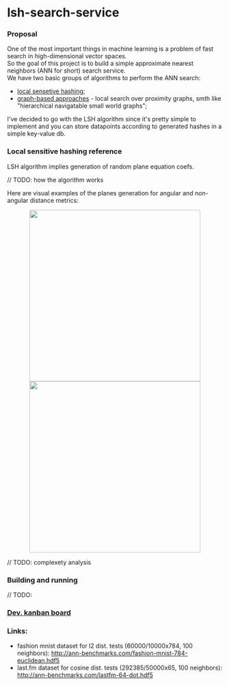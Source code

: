 # lsh-search-service

### Proposal  

One of the most important things in machine learning is a problem of fast search in high-dimensional vector spaces.  
So the goal of this project is to build a simple approximate nearest neighbors (ANN for short) search service.  
We have two basic groups of algorithms to perform the ANN search:  
 - [local sensetive hashing](https://en.wikipedia.org/wiki/Locality-sensitive_hashing);  
 - [graph-based approaches](https://en.wikipedia.org/wiki/Small-world_network) - local search over proximity graphs, smth like "hierarchical navigatable small world graphs";  

I've decided to go with the LSH algorithm since it's pretty simple to implement and you can store datapoints according to generated hashes in a simple key-value db.  

### Local sensitive hashing reference   

LSH algorithm implies generation of random plane equation coefs.  

// TODO: how the algorithm works  

Here are visual examples of the planes generation for angular and non-angular distance metrics:  
<p align="center"> <img src="https://github.com/gasparian/lsh-search-service/blob/master/pics/non-biased.jpg" height=400/>  <img src="https://github.com/gasparian/lsh-search-service/blob/master/pics/biased.jpg" height=400/> </p>  

// TODO: complexety analysis  

### Building and running  

// TODO: 

### [Dev. kanban board](https://github.com/gasparian/lsh-search-service/projects/1?fullscreen=true)  

### Links:  
 - fashion mnist dataset for l2 dist. tests (60000/10000x784, 100 neighbors): http://ann-benchmarks.com/fashion-mnist-784-euclidean.hdf5  
 - last.fm dataset for cosine dist. tests (292385/50000x65, 100 neighbors): http://ann-benchmarks.com/lastfm-64-dot.hdf5  
